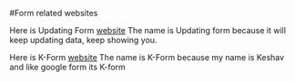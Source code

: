 #Form related websites

Here is Updating Form [website](https://keshavcodex.github.io/All-basic-websites/Updating%20form/index.html)
The name is Updating form because it will keep updating data, keep showing you.


Here is K-Form [website](https://keshavcodex.github.io/All-basic-websites/K-Form/form.html)
The name is K-Form because my name is Keshav and like google form its K-form
